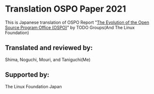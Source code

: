# Translation OSPO Paper 2021

This is Japanese translation of OSPO Report "[The Evolution of the Open Source Program Office (OSPO)](https://linuxfoundation.org/wp-content/uploads/LFResearch_OSPO_Report.pdf)" by TODO Groups(And The Linux Foundation)

## Translated and reviewed by:
Shima, Noguchi, Mouri, and Taniguchi(Me)

## Supported by:
The Linux Foundation Japan
